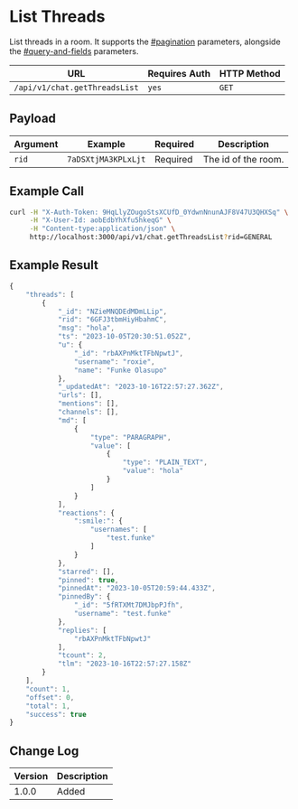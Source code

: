 # List Threads

List threads in a room. It supports the [#pagination](../../../#pagination "mention") parameters, alongside the  [#query-and-fields](../../../#query-and-fields "mention") parameters.

| URL                           | Requires Auth | HTTP Method |
| ----------------------------- | ------------- | ----------- |
| `/api/v1/chat.getThreadsList` | `yes`         | `GET`       |

## Payload

| Argument | Example             | Required | Description         |
| -------- | ------------------- | -------- | ------------------- |
| `rid`    | `7aDSXtjMA3KPLxLjt` | Required | The id of the room. |

## Example Call

```bash
curl -H "X-Auth-Token: 9HqLlyZOugoStsXCUfD_0YdwnNnunAJF8V47U3QHXSq" \
     -H "X-User-Id: aobEdbYhXfu5hkeqG" \
     -H "Content-type:application/json" \
     http://localhost:3000/api/v1/chat.getThreadsList?rid=GENERAL
```

## Example Result

```javascript
{
    "threads": [
        {
            "_id": "NZieMNQDEdMDmLLip",
            "rid": "6GFJ3tbmHiyHbahmC",
            "msg": "hola",
            "ts": "2023-10-05T20:30:51.052Z",
            "u": {
                "_id": "rbAXPnMktTFbNpwtJ",
                "username": "roxie",
                "name": "Funke Olasupo"
            },
            "_updatedAt": "2023-10-16T22:57:27.362Z",
            "urls": [],
            "mentions": [],
            "channels": [],
            "md": [
                {
                    "type": "PARAGRAPH",
                    "value": [
                        {
                            "type": "PLAIN_TEXT",
                            "value": "hola"
                        }
                    ]
                }
            ],
            "reactions": {
                ":smile:": {
                    "usernames": [
                        "test.funke"
                    ]
                }
            },
            "starred": [],
            "pinned": true,
            "pinnedAt": "2023-10-05T20:59:44.433Z",
            "pinnedBy": {
                "_id": "5fRTXMt7DMJbpPJfh",
                "username": "test.funke"
            },
            "replies": [
                "rbAXPnMktTFbNpwtJ"
            ],
            "tcount": 2,
            "tlm": "2023-10-16T22:57:27.158Z"
        }
    ],
    "count": 1,
    "offset": 0,
    "total": 1,
    "success": true
}
```

## Change Log

| Version | Description |
| ------- | ----------- |
| 1.0.0   | Added       |
